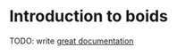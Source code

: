 # Introduction to boids

TODO: write [great documentation](http://jacobian.org/writing/great-documentation/what-to-write/)
